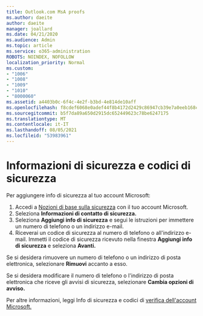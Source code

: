 ```yaml
---
title: Outlook.com MsA proofs
ms.author: daeite
author: daeite
manager: joallard
ms.date: 04/21/2020
ms.audience: Admin
ms.topic: article
ms.service: o365-administration
ROBOTS: NOINDEX, NOFOLLOW
localization_priority: Normal
ms.custom:
- "1006"
- "1008"
- "1009"
- "1010"
- "8000060"
ms.assetid: a4403b0c-6f4c-4e2f-b3bd-4e814de10aff
ms.openlocfilehash: f8cdef6068e0adef44f8b4172d2429c86947cb39e7a0eeb168ca6b4400e8b585
ms.sourcegitcommit: b5f7da89a650d2915dc652449623c78be6247175
ms.translationtype: MT
ms.contentlocale: it-IT
ms.lasthandoff: 08/05/2021
ms.locfileid: "53983961"
---
```

# <a name="security-info-and-security-codes"></a>Informazioni di sicurezza e codici di sicurezza

Per aggiungere info di sicurezza al tuo account Microsoft:

1. Accedi a [Nozioni di base sulla sicurezza](https://account.microsoft.com/security) con il tuo account Microsoft.
1. Seleziona **Informazioni di contatto di sicurezza.**
1. Seleziona **Aggiungi info di sicurezza** e segui le istruzioni per immettere un numero di telefono o un indirizzo e-mail.
1. Riceverai un codice di sicurezza al numero di telefono o all'indirizzo e-mail. Immetti il codice di sicurezza ricevuto nella finestra **Aggiungi info di sicurezza** e seleziona **Avanti.**

Se si desidera rimuovere un numero di telefono o un indirizzo di posta elettronica, selezionare **Rimuovi** accanto a esso.

Se si desidera modificare il numero di telefono o l'indirizzo di posta elettronica che riceve gli avvisi di sicurezza, selezionare **Cambia opzioni di avviso.**

Per altre informazioni, leggi Info di sicurezza e codici di [verifica dell'account Microsoft.](https://support.microsoft.com/help/12428/)
